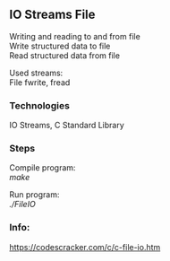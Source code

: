 ## IO Streams File
Writing and reading to and from file <br />
Write structured data to file   <br />
Read structured data from file <br />

Used streams: <br />
File fwrite, fread	 <br />





### Technologies
IO Streams, C Standard Library



### Steps
Compile program: <br />
*make* <br />

Run program: <br />
*./FileIO* <br />



### Info:
https://codescracker.com/c/c-file-io.htm
